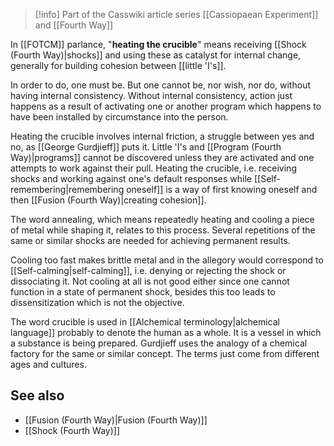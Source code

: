 
> [!info] Part of the Casswiki article series [[Cassiopaean Experiment]] and [[Fourth Way]]

In [[FOTCM]] parlance, "**heating the crucible**" means receiving [[Shock (Fourth Way)|shocks]] and using these as catalyst for internal change, generally for building cohesion between [[little 'I's]].

In order to do, one must be. But one cannot be, nor wish, nor do, without having internal consistency. Without internal consistency, action just happens as a result of activating one or another program which happens to have been installed by circumstance into the person.

Heating the crucible involves internal friction, a struggle between yes and no, as [[George Gurdjieff]] puts it. Little 'I's and [[Program (Fourth Way)|programs]] cannot be discovered unless they are activated and one attempts to work against their pull. Heating the crucible, i.e. receiving shocks and working against one's default responses while [[Self-remembering|remembering oneself]] is a way of first knowing oneself and then [[Fusion (Fourth Way)|creating cohesion]].

The word annealing, which means repeatedly heating and cooling a piece of metal while shaping it, relates to this process. Several repetitions of the same or similar shocks are needed for achieving permanent results.

Cooling too fast makes brittle metal and in the allegory would correspond to [[Self-calming|self-calming]], i.e. denying or rejecting the shock or dissociating it. Not cooling at all is not good either since one cannot function in a state of permanent shock, besides this too leads to dissensitization which is not the objective.

The word crucible is used in [[Alchemical terminology|alchemical language]] probably to denote the human as a whole. It is a vessel in which a substance is being prepared. Gurdjieff uses the analogy of a chemical factory for the same or similar concept. The terms just come from different ages and cultures.

See also
--------

*   [[Fusion (Fourth Way)|Fusion (Fourth Way)]]
*   [[Shock (Fourth Way)]]